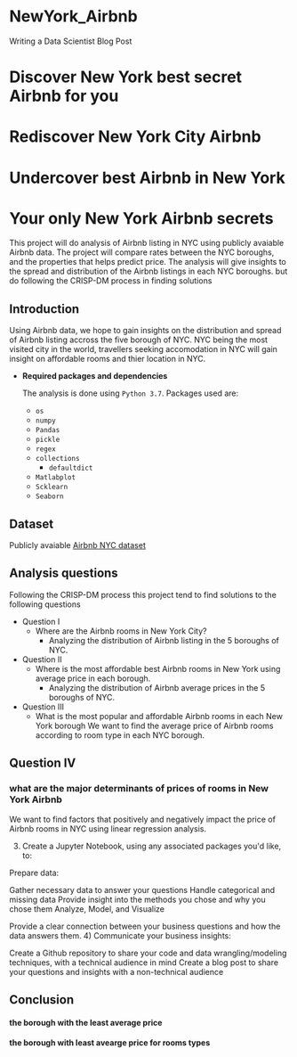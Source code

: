 # NewYork_Airbnb
Writing a Data Scientist Blog Post

# Discover New York best secret Airbnb for you
# Rediscover New York City Airbnb 
# Undercover best Airbnb in New York
# Your only New York Airbnb secrets
This project will do analysis of Airbnb listing in NYC using publicly avaiable Airbnb data. The project will compare rates between the NYC boroughs, and the properties that helps predict price. The analysis will give insights to the spread and distribution of the Airbnb listings in each NYC boroughs. but do following the CRISP-DM process in finding solutions

## Introduction
Using Airbnb data, we hope to gain insights on the distribution and spread of Airbnb listing accross the five borough of NYC. NYC being the most visited city in the world, travellers seeking accomodation in NYC will gain insight on affordable rooms and thier location in NYC.

* **Required packages and dependencies** 
  
  The analysis is done using `Python 3.7`. Packages used are: 
    - `os`
    - `numpy`
    - `Pandas`
    - `pickle`
    - `regex`
    - `collections`
      - `defaultdict`
    - `Matlabplot`
    - `Scklearn`
    - `Seaborn`
    
 ## Dataset
 Publicly avaiable [Airbnb NYC dataset](http://insideairbnb.com/get-the-data.html)
 
 ## Analysis questions
 Following the CRISP-DM process this project tend to find solutions to the following questions

* Question I
   - Where are the Airbnb rooms in New York City?
      -  Analyzing the distribution of Airbnb listing in the 5 boroughs of NYC.
* Question II
  - Where is the most affordable best Airbnb rooms in New York using average price in each borough.
    -  Analyzing the distribution of Airbnb average prices in the 5 boroughs of NYC.
* Question III
  - What is the most popular and affordable Airbnb rooms in each New York borough
We want to find the average price of Airbnb rooms according to room type in each NYC borough.
## Question IV
### what are the major determinants of prices of rooms in New York Airbnb 
We want to find factors that positively and negatively impact the price of Airbnb rooms in NYC using linear regression analysis.

3) Create a Jupyter Notebook, using any associated packages you'd like, to:

Prepare data:

Gather necessary data to answer your questions
Handle categorical and missing data
Provide insight into the methods you chose and why you chose them
Analyze, Model, and Visualize

Provide a clear connection between your business questions and how the data answers them.
4) Communicate your business insights:

Create a Github repository to share your code and data wrangling/modeling techniques, with a technical audience in mind
Create a blog post to share your questions and insights with a non-technical audience 
    
    
    
    

## Conclusion
#### the borough with the least average price
#### the borough with least avearge price for rooms types

